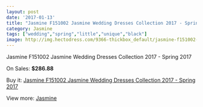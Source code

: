 ```yaml
---
layout: post
date: '2017-01-13'
title: "Jasmine F151002 Jasmine Wedding Dresses Collection 2017 - Spring 2017"
category: Jasmine
tags: ["wedding","spring","little","unique","black"]
image: http://img.hectodress.com/9366-thickbox_default/jasmine-f151002-jasmine-wedding-dresses-collection-2013-spring-2013.jpg
---
```

Jasmine F151002 Jasmine Wedding Dresses Collection 2017 - Spring 2017

On Sales: **$286.88**
<a href="https://www.hectodress.com/jasmine/4739-jasmine-f151002-jasmine-wedding-dresses-collection-2013-spring-2013.html"><amp-img layout="responsive" width="600" height="600" src="//img.hectodress.com/9366-thickbox_default/jasmine-f151002-jasmine-wedding-dresses-collection-2013-spring-2013.jpg" alt="Jasmine F151002 Jasmine Wedding Dresses Collection 2017 - Spring 2017 0" /></a>
<a href="https://www.hectodress.com/jasmine/4739-jasmine-f151002-jasmine-wedding-dresses-collection-2013-spring-2013.html"><amp-img layout="responsive" width="600" height="600" src="//img.hectodress.com/9368-thickbox_default/jasmine-f151002-jasmine-wedding-dresses-collection-2013-spring-2013.jpg" alt="Jasmine F151002 Jasmine Wedding Dresses Collection 2017 - Spring 2017 1" /></a>
<a href="https://www.hectodress.com/jasmine/4739-jasmine-f151002-jasmine-wedding-dresses-collection-2013-spring-2013.html"><amp-img layout="responsive" width="600" height="600" src="//img.hectodress.com/9367-thickbox_default/jasmine-f151002-jasmine-wedding-dresses-collection-2013-spring-2013.jpg" alt="Jasmine F151002 Jasmine Wedding Dresses Collection 2017 - Spring 2017 2" /></a>

Buy it: [Jasmine F151002 Jasmine Wedding Dresses Collection 2017 - Spring 2017](https://www.hectodress.com/jasmine/4739-jasmine-f151002-jasmine-wedding-dresses-collection-2013-spring-2013.html "Jasmine F151002 Jasmine Wedding Dresses Collection 2017 - Spring 2017")

View more: [Jasmine](https://www.hectodress.com/79-jasmine "Jasmine")